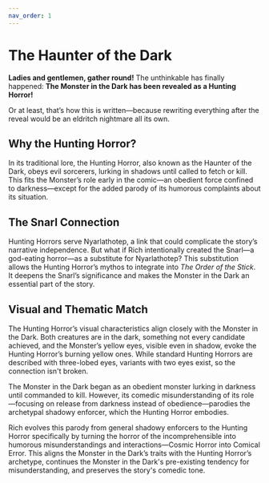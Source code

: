 ```yaml
---
nav_order: 1
---
```

# The Haunter of the Dark

**Ladies and gentlemen, gather round!** The unthinkable has finally happened: **The Monster in the Dark has been revealed as a Hunting Horror!**

Or at least, that’s how this is written—because rewriting everything after the reveal would be an eldritch nightmare all its own.

## Why the Hunting Horror?

In its traditional lore, the Hunting Horror, also known as the Haunter of the Dark, obeys evil sorcerers, lurking in shadows until called to fetch or kill. This fits the Monster’s role early in the comic—an obedient force confined to darkness—except for the added parody of its humorous complaints about its situation.

## The Snarl Connection

Hunting Horrors serve Nyarlathotep, a link that could complicate the story’s narrative independence. But what if Rich intentionally created the Snarl—a god-eating horror—as a substitute for Nyarlathotep? This substitution allows the Hunting Horror’s mythos to integrate into *The Order of the Stick*. It deepens the Snarl’s significance and makes the Monster in the Dark an essential part of the story.

## Visual and Thematic Match

The Hunting Horror’s visual characteristics align closely with the Monster in the Dark. Both creatures are in the dark, something not every candidate achieved, and the Monster’s yellow eyes, visible even in shadow, evoke the Hunting Horror’s burning yellow ones. While standard Hunting Horrors are described with three-lobed eyes, variants with two eyes exist, so the connection isn't broken.

The Monster in the Dark began as an obedient monster lurking in darkness until commanded to kill. However, its comedic misunderstanding of its role—focusing on release from darkness instead of obedience—parodies the archetypal shadowy enforcer, which the Hunting Horror embodies.

Rich evolves this parody from general shadowy enforcers to the Hunting Horror specifically by turning the horror of the incomprehensible into humorous misunderstandings and interactions—Cosmic Horror into Comical Error. This aligns the Monster in the Dark’s traits with the Hunting Horror’s archetype, continues the Monster in the Dark's pre-existing tendency for misunderstanding, and preserves the story's comedic tone.

